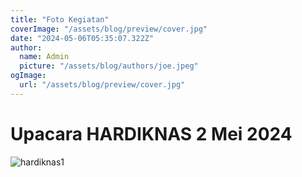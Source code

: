 ```yaml
---
title: "Foto Kegiatan"
coverImage: "/assets/blog/preview/cover.jpg"
date: "2024-05-06T05:35:07.322Z"
author:
  name: Admin
  picture: "/assets/blog/authors/joe.jpeg"
ogImage:
  url: "/assets/blog/preview/cover.jpg"
---
```


# Upacara HARDIKNAS 2 Mei 2024

![hardiknas1](/img/hardiknas1.JPG)
